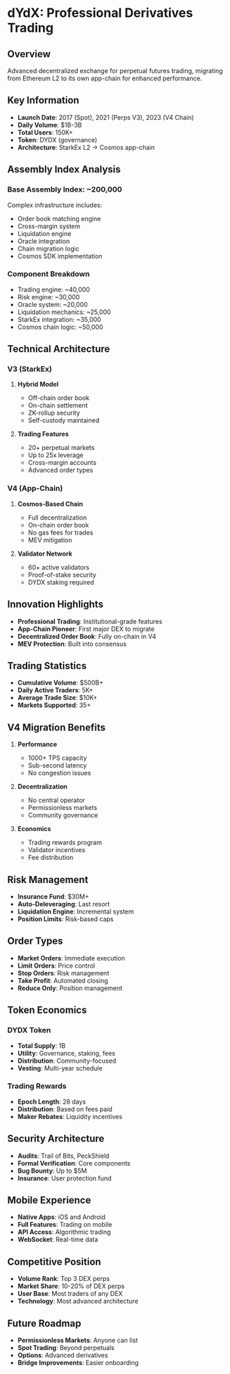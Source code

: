 # dYdX: Professional Derivatives Trading

## Overview
Advanced decentralized exchange for perpetual futures trading, migrating from Ethereum L2 to its own app-chain for enhanced performance.

## Key Information
- **Launch Date**: 2017 (Spot), 2021 (Perps V3), 2023 (V4 Chain)
- **Daily Volume**: $1B-3B
- **Total Users**: 150K+
- **Token**: DYDX (governance)
- **Architecture**: StarkEx L2 → Cosmos app-chain

## Assembly Index Analysis

### Base Assembly Index: ~200,000
Complex infrastructure includes:
- Order book matching engine
- Cross-margin system
- Liquidation engine
- Oracle integration
- Chain migration logic
- Cosmos SDK implementation

### Component Breakdown
- Trading engine: ~40,000
- Risk engine: ~30,000
- Oracle system: ~20,000
- Liquidation mechanics: ~25,000
- StarkEx integration: ~35,000
- Cosmos chain logic: ~50,000

## Technical Architecture

### V3 (StarkEx)
1. **Hybrid Model**
   - Off-chain order book
   - On-chain settlement
   - ZK-rollup security
   - Self-custody maintained

2. **Trading Features**
   - 20+ perpetual markets
   - Up to 25x leverage
   - Cross-margin accounts
   - Advanced order types

### V4 (App-Chain)
1. **Cosmos-Based Chain**
   - Full decentralization
   - On-chain order book
   - No gas fees for trades
   - MEV mitigation

2. **Validator Network**
   - 60+ active validators
   - Proof-of-stake security
   - DYDX staking required

## Innovation Highlights
- **Professional Trading**: Institutional-grade features
- **App-Chain Pioneer**: First major DEX to migrate
- **Decentralized Order Book**: Fully on-chain in V4
- **MEV Protection**: Built into consensus

## Trading Statistics
- **Cumulative Volume**: $500B+
- **Daily Active Traders**: 5K+
- **Average Trade Size**: $10K+
- **Markets Supported**: 35+

## V4 Migration Benefits
1. **Performance**
   - 1000+ TPS capacity
   - Sub-second latency
   - No congestion issues

2. **Decentralization**
   - No central operator
   - Permissionless markets
   - Community governance

3. **Economics**
   - Trading rewards program
   - Validator incentives
   - Fee distribution

## Risk Management
- **Insurance Fund**: $30M+
- **Auto-Deleveraging**: Last resort
- **Liquidation Engine**: Incremental system
- **Position Limits**: Risk-based caps

## Order Types
- **Market Orders**: Immediate execution
- **Limit Orders**: Price control
- **Stop Orders**: Risk management
- **Take Profit**: Automated closing
- **Reduce Only**: Position management

## Token Economics
### DYDX Token
- **Total Supply**: 1B
- **Utility**: Governance, staking, fees
- **Distribution**: Community-focused
- **Vesting**: Multi-year schedule

### Trading Rewards
- **Epoch Length**: 28 days
- **Distribution**: Based on fees paid
- **Maker Rebates**: Liquidity incentives

## Security Architecture
- **Audits**: Trail of Bits, PeckShield
- **Formal Verification**: Core components
- **Bug Bounty**: Up to $5M
- **Insurance**: User protection fund

## Mobile Experience
- **Native Apps**: iOS and Android
- **Full Features**: Trading on mobile
- **API Access**: Algorithmic trading
- **WebSocket**: Real-time data

## Competitive Position
- **Volume Rank**: Top 3 DEX perps
- **Market Share**: 10-20% of DEX perps
- **User Base**: Most traders of any DEX
- **Technology**: Most advanced architecture

## Future Roadmap
- **Permissionless Markets**: Anyone can list
- **Spot Trading**: Beyond perpetuals
- **Options**: Advanced derivatives
- **Bridge Improvements**: Easier onboarding
